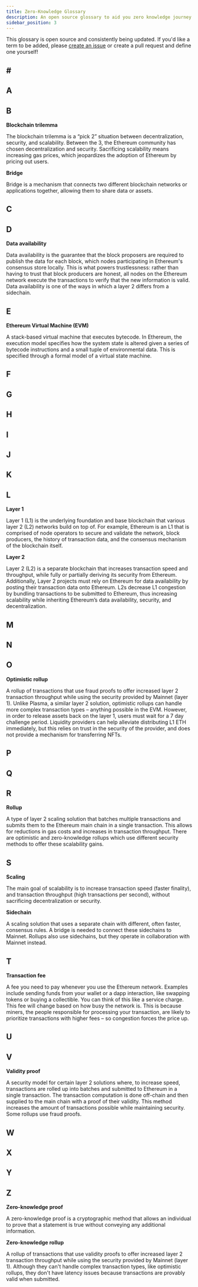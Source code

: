 ```yaml
---
title: Zero-Knowledge Glossary
description: An open source glossary to aid you zero knowledge journey!
sidebar_position: 3
---
```


This glossary is open source and consistently being updated. If you'd like a term to be added, please [create an issue](https://github.com/ConsenSys/doc.zk-evm/issues) or create a pull request and define one yourself!

## \#

## A

## B

**Blockchain trilemma**

The blockchain trilemma is a “pick 2” situation between decentralization, security, and scalability. Between the 3, the Ethereum community has chosen decentralization and security. Sacrificing scalability means increasing gas prices, which jeopardizes the adoption of Ethereum by pricing out users.

**Bridge**

Bridge is a mechanism that connects two different blockchain networks or applications together, allowing them to share data or assets.

## C

## D

**Data availability**

Data availability is the guarantee that the block proposers are required to publish the data for each block, which nodes participating in Ethereum's consensus store locally. This is what powers trustlessness: rather than having to trust that block producers are honest, all nodes on the Ethereum network execute the transactions to verify that the new information is valid. Data availability is one of the ways in which a layer 2 differs from a sidechain.

## E

**Ethereum Virtual Machine (EVM)**

A stack-based virtual machine that executes bytecode. In Ethereum, the execution model specifies how the system state is altered given a series of bytecode instructions and a small tuple of environmental data. This is specified through a formal model of a virtual state machine.

## F

## G

## H

## I

## J

## K

## L

**Layer 1**

Layer 1 (L1) is the underlying foundation and base blockchain that various layer 2 (L2) networks build on top of. For example, Ethereum is an L1 that is comprised of node operators to secure and validate the network, block producers, the history of transaction data, and the consensus mechanism of the blockchain itself.

**Layer 2**

Layer 2 (L2) is a separate blockchain that increases transaction speed and throughput, while fully or partially deriving its security from Ethereum. Additionally, Layer 2 projects must rely on Ethereum for data availability by posting their transaction data onto Ethereum. L2s decrease L1 congestion by bundling transactions to be submitted to Ethereum, thus increasing scalability while inheriting Ethereum’s data availability, security, and decentralization.

## M

## N

## O

**Optimistic rollup**

A rollup of transactions that use fraud proofs to offer increased layer 2 transaction throughput while using the security provided by Mainnet (layer 1). Unlike Plasma, a similar layer 2 solution, optimistic rollups can handle more complex transaction types – anything possible in the EVM. However, in order to release assets back on the layer 1, users must wait for a 7 day challenge period. Liquidity providers can help alleviate distributing L1 ETH immediately, but this relies on trust in the security of the provider, and does not provide a mechanism for transferring NFTs.

## P

## Q

## R

**Rollup**

A type of layer 2 scaling solution that batches multiple transactions and submits them to the Ethereum main chain in a single transaction. This allows for reductions in gas costs and increases in transaction throughput. There are optimistic and zero-knowledge rollups which use different security methods to offer these scalability gains.

## S

**Scaling**

The main goal of scalability is to increase transaction speed (faster finality), and transaction throughput (high transactions per second), without sacrificing decentralization or security.

**Sidechain**

A scaling solution that uses a separate chain with different, often faster, consensus rules. A bridge is needed to connect these sidechains to Mainnet. Rollups also use sidechains, but they operate in collaboration with Mainnet instead.

## T

**Transaction fee**

A fee you need to pay whenever you use the Ethereum network. Examples include sending funds from your wallet or a dapp interaction, like swapping tokens or buying a collectible. You can think of this like a service charge. This fee will change based on how busy the network is. This is because miners, the people responsible for processing your transaction, are likely to prioritize transactions with higher fees – so congestion forces the price up.

## U

## V

**Validity proof**

A security model for certain layer 2 solutions where, to increase speed, transactions are rolled up into batches and submitted to Ethereum in a single transaction. The transaction computation is done off-chain and then supplied to the main chain with a proof of their validity. This method increases the amount of transactions possible while maintaining security. Some rollups use fraud proofs.

## W

## X

## Y

## Z

**Zero-knowledge proof**

A zero-knowledge proof is a cryptographic method that allows an individual to prove that a statement is true without conveying any additional information.

**Zero-knowledge rollup**

A rollup of transactions that use validity proofs to offer increased layer 2 transaction throughput while using the security provided by Mainnet (layer 1). Although they can't handle complex transaction types, like optimistic rollups, they don't have latency issues because transactions are provably valid when submitted.
